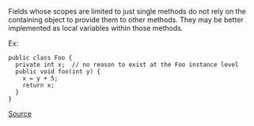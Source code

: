Fields whose scopes are limited to just single methods do not rely on the containing object to provide them to other methods.
They may be better implemented as local variables within those methods.

Ex:

```
public class Foo {
  private int x;  // no reason to exist at the Foo instance level
  public void foo(int y) {
    x = y + 5;
    return x;
  }
}
```

[Source](http://pmd.sourceforge.net/pmd-5.3.2/pmd-java/rules/java/design.html#SingularField)
